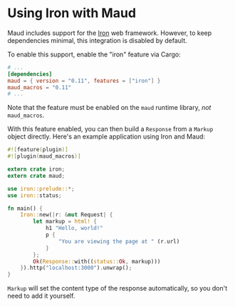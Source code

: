 # Using Iron with Maud

Maud includes support for the [Iron] web framework. However, to keep dependencies minimal, this integration is disabled by default.

[Iron]: http://ironframework.io

To enable this support, enable the "iron" feature via Cargo:

```toml
# ...
[dependencies]
maud = { version = "0.11", features = ["iron"] }
maud_macros = "0.11"
# ...
```

Note that the feature must be enabled on the `maud` runtime library, *not* `maud_macros`.

With this feature enabled, you can then build a `Response` from a `Markup` object directly. Here's an example application using Iron and Maud:

```rust
#![feature(plugin)]
#![plugin(maud_macros)]

extern crate iron;
extern crate maud;

use iron::prelude::*;
use iron::status;

fn main() {
    Iron::new(|r: &mut Request| {
        let markup = html! {
            h1 "Hello, world!"
            p {
                "You are viewing the page at " (r.url)
            }
        };
        Ok(Response::with((status::Ok, markup)))
    }).http("localhost:3000").unwrap();
}
```

`Markup` will set the content type of the response automatically, so you don't need to add it yourself.
